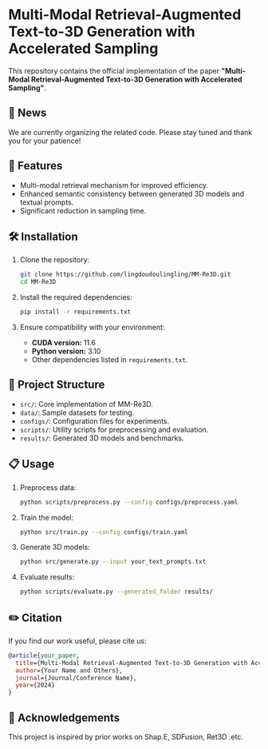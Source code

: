 # Multi-Modal Retrieval-Augmented Text-to-3D Generation with Accelerated Sampling

This repository contains the official implementation of the paper **"Multi-Modal Retrieval-Augmented Text-to-3D Generation with Accelerated Sampling"**.

## 📰 News
We are currently organizing the related code. Please stay tuned and thank you for your patience!

## 🚀 Features
- Multi-modal retrieval mechanism for improved efficiency.
- Enhanced semantic consistency between generated 3D models and textual prompts.
- Significant reduction in sampling time.

## 🛠️ Installation

1. Clone the repository:
   ```bash
   git clone https://github.com/lingdoudoulingling/MM-Re3D.git
   cd MM-Re3D
   ```

2. Install the required dependencies:
   ```bash
   pip install -r requirements.txt
   ```

3. Ensure compatibility with your environment:
   - **CUDA version:** 11.6  
   - **Python version:** 3.10 
   - Other dependencies listed in `requirements.txt`.

## 📂 Project Structure
- `src/`: Core implementation of MM-Re3D.
- `data/`: Sample datasets for testing.
- `configs/`: Configuration files for experiments.
- `scripts/`: Utility scripts for preprocessing and evaluation.
- `results/`: Generated 3D models and benchmarks.

## 📋 Usage

1. Preprocess data:
   ```bash
   python scripts/preprocess.py --config configs/preprocess.yaml
   ```

2. Train the model:
   ```bash
   python src/train.py --config configs/train.yaml
   ```

3. Generate 3D models:
   ```bash
   python src/generate.py --input your_text_prompts.txt
   ```

4. Evaluate results:
   ```bash
   python scripts/evaluate.py --generated_folder results/
   ```

## ✏️ Citation
If you find our work useful, please cite us:
```bibtex
@article{your_paper,
  title={Multi-Modal Retrieval-Augmented Text-to-3D Generation with Accelerated Sampling},
  author={Your Name and Others},
  journal={Journal/Conference Name},
  year={2024}
}
```

## 🙌 Acknowledgements
This project is inspired by prior works on Shap.E, SDFusion, Ret3D .etc.


